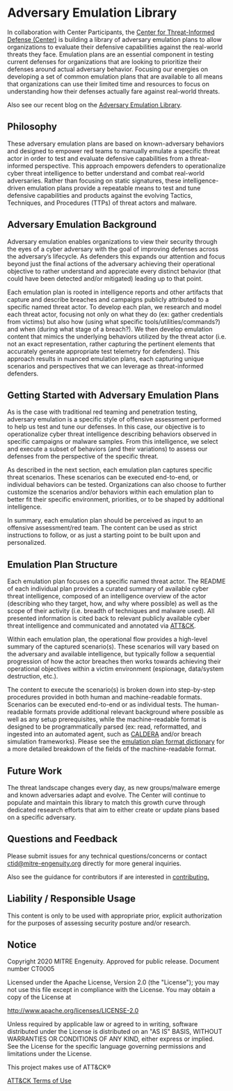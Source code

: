 # Adversary Emulation Library

In collaboration with Center Participants, the [Center for Threat-Informed Defense (Center)](https://mitre-engenuity.org/center-for-threat-informed-defense/) is building a library of adversary emulation plans to allow organizations to evaluate their defensive capabilities against the real-world threats they face. Emulation plans are an essential component in testing current defenses for organizations that are looking to prioritize their defenses around actual adversary behavior. Focusing our energies on developing a set of common emulation plans that are available to all means that organizations can use their limited time and resources to focus on understanding how their defenses actually fare against real-world threats.

Also see our recent blog on the [Adversary Emulation Library](https://medium.com/mitre-engenuity/introducing-the-all-new-adversary-emulation-plan-library-234b1d543f6b).

## Philosophy 

These adversary emulation plans are based on known-adversary behaviors and designed to empower red teams to manually emulate a specific threat actor in order to test and evaluate defensive capabilities from a threat-informed perspective. This approach empowers defenders to operationalize cyber threat intelligence to better understand and combat real-world adversaries. Rather than focusing on static signatures, these intelligence-driven emulation plans provide a repeatable means to test and tune defensive capabilities and products against the evolving Tactics, Techniques, and Procedures (TTPs) of threat actors and malware.

## Adversary Emulation Background

Adversary emulation enables organizations to view their security through the eyes of a cyber adversary with the goal of improving defenses across the adversary’s lifecycle. As defenders this expands our attention and focus beyond just the final actions of the adversary achieving their operational objective to rather understand and appreciate every distinct behavior (that could have been detected and/or mitigated) leading up to that point.

Each emulation plan is rooted in intelligence reports and other artifacts that capture and describe breaches and campaigns publicly attributed to a specific named threat actor. To develop each plan, we research and model each threat actor, focusing not only on what they do (ex: gather credentials from victims) but also how (using what specific tools/utilities/commands?) and when (during what stage of a breach?). We then develop emulation content that mimics the underlying behaviors utilized by the threat actor (i.e. not an exact representation, rather capturing the pertinent elements that accurately generate appropriate test telemetry for defenders). This approach results in nuanced emulation plans, each capturing unique scenarios and perspectives that we can leverage as threat-informed defenders.

## Getting Started with Adversary Emulation Plans

As is the case with traditional red teaming and penetration testing, adversary emulation is a specific style of offensive assessment performed to help us test and tune our defenses. In this case, our objective is to operationalize cyber threat intelligence describing behaviors observed in specific campaigns or malware samples. From this intelligence, we select and execute a subset of behaviors (and their variations) to assess our defenses from the perspective of the specific threat.

As described in the next section, each emulation plan captures specific threat scenarios. These scenarios can be executed end-to-end, or individual behaviors can be tested. Organizations can also choose to further customize the scenarios and/or behaviors within each emulation plan to better fit their specific environment, priorities, or to be shaped by additional intelligence.

In summary, each emulation plan should be perceived as input to an offensive assessment/red team. The content can be used as strict instructions to follow, or as just a starting point to be built upon and personalized.

## Emulation Plan Structure

Each emulation plan focuses on a specific named threat actor. The README of each individual plan provides a curated summary of available cyber threat intelligence, composed of an intelligence overview of the actor (describing who they target, how, and why where possible) as well as the scope of their activity (i.e. breadth of techniques and malware used). All presented information is cited back to relevant publicly available cyber threat intelligence and communicated and annotated via [ATT&CK](https://attack.mitre.org/).

Within each emulation plan, the operational flow provides a high-level summary of the captured scenario(s). These scenarios will vary based on the adversary and available intelligence, but typically follow a sequential progression of how the actor breaches then works towards achieving their operational objectives within a victim environment (espionage, data/system destruction, etc.). 

The content to execute the scenario(s) is broken down into step-by-step procedures provided in both human and machine-readable formats. Scenarios can be executed end-to-end or as individual tests. The human-readable formats provide additional relevant background where possible as well as any setup prerequisites, while the machine-readable format is designed to be programmatically parsed (ex: read, reformatted, and ingested into an automated agent, such as [CALDERA](https://github.com/mitre/caldera) and/or breach simulation frameworks). Please see the [emulation plan format dictionary](https://github.com/center-for-threat-informed-defense/adversary_emulation_library/blob/master/format_dictionary.yaml) for a more detailed breakdown of the fields of the machine-readable format.

## Future Work

The threat landscape changes every day, as new groups/malware emerge and known adversaries adapt and evolve. The Center will continue to populate and maintain this library to match this growth curve through dedicated research efforts that aim to either create or update plans based on a specific adversary.

## Questions and Feedback

Please submit issues for any technical questions/concerns or contact ctid@mitre-engenuity.org directly for more general inquiries.

Also see the guidance for contributors if are interested in [contributing.](https://github.com/center-for-threat-informed-defense/adversary_emulation_library/blob/master/CONTRIBUTING.md)


## Liability / Responsible Usage

This content is only to be used with appropriate prior, explicit authorization for the purposes of assessing security posture and/or research.

## Notice

Copyright 2020 MITRE Engenuity. Approved for public release. Document number CT0005

Licensed under the Apache License, Version 2.0 (the "License"); you may not use this file except in compliance with the License. You may obtain a copy of the License at

http://www.apache.org/licenses/LICENSE-2.0

Unless required by applicable law or agreed to in writing, software distributed under the License is distributed on an "AS IS" BASIS, WITHOUT WARRANTIES OR CONDITIONS OF ANY KIND, either express or implied. See the License for the specific language governing permissions and limitations under the License.

This project makes use of ATT&CK®

[ATT&CK Terms of Use](https://attack.mitre.org/resources/terms-of-use/)

